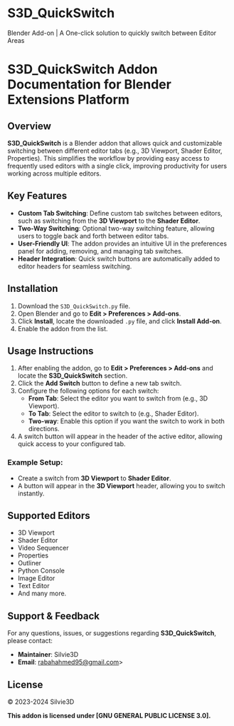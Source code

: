 # S3D_QuickSwitch
Blender Add-on | A One-click solution to quickly switch between Editor Areas
# S3D_QuickSwitch Addon Documentation for Blender Extensions Platform

## Overview
**S3D_QuickSwitch** is a Blender addon that allows quick and customizable switching between different editor tabs (e.g., 3D Viewport, Shader Editor, Properties). This simplifies the workflow by providing easy access to frequently used editors with a single click, improving productivity for users working across multiple editors.

## Key Features
- **Custom Tab Switching**: Define custom tab switches between editors, such as switching from the **3D Viewport** to the **Shader Editor**.
- **Two-Way Switching**: Optional two-way switching feature, allowing users to toggle back and forth between editor tabs.
- **User-Friendly UI**: The addon provides an intuitive UI in the preferences panel for adding, removing, and managing tab switches.
- **Header Integration**: Quick switch buttons are automatically added to editor headers for seamless switching.

## Installation
1. Download the `S3D_QuickSwitch.py` file.
2. Open Blender and go to **Edit > Preferences > Add-ons**.
3. Click **Install**, locate the downloaded `.py` file, and click **Install Add-on**.
4. Enable the addon from the list.

## Usage Instructions
1. After enabling the addon, go to **Edit > Preferences > Add-ons** and locate the **S3D_QuickSwitch** section.
2. Click the **Add Switch** button to define a new tab switch.
3. Configure the following options for each switch:
   - **From Tab**: Select the editor you want to switch from (e.g., 3D Viewport).
   - **To Tab**: Select the editor to switch to (e.g., Shader Editor).
   - **Two-way**: Enable this option if you want the switch to work in both directions.
4. A switch button will appear in the header of the active editor, allowing quick access to your configured tab.

### Example Setup:
- Create a switch from **3D Viewport** to **Shader Editor**.
- A button will appear in the **3D Viewport** header, allowing you to switch instantly.

## Supported Editors
- 3D Viewport
- Shader Editor
- Video Sequencer
- Properties
- Outliner
- Python Console
- Image Editor
- Text Editor
- And many more.

## Support & Feedback
For any questions, issues, or suggestions regarding **S3D_QuickSwitch**, please contact:
- **Maintainer**: Silvie3D
- **Email**: rabahahmed95@gmail.com>

## License
© 2023-2024 Silvie3D

**This addon is licensed under [GNU GENERAL PUBLIC LICENSE 3.0].**
